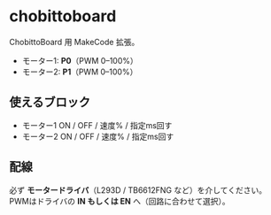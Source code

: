 # chobittoboard

ChobittoBoard 用 MakeCode 拡張。  
- モーター1: **P0**（PWM 0–100%）
- モーター2: **P1**（PWM 0–100%）

## 使えるブロック
- モーター1 ON / OFF / 速度% / 指定ms回す
- モーター2 ON / OFF / 速度% / 指定ms回す

## 配線
必ず **モータードライバ**（L293D / TB6612FNG など）を介してください。  
PWMはドライバの **IN もしくは EN** へ（回路に合わせて選択）。  
